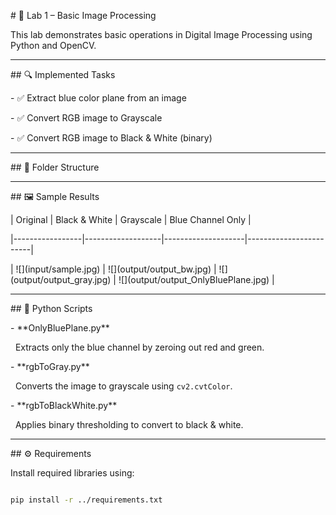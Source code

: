 \# 🧪 Lab 1 – Basic Image Processing



This lab demonstrates basic operations in Digital Image Processing using Python and OpenCV.



---



\## 🔍 Implemented Tasks



\- ✅ Extract blue color plane from an image

\- ✅ Convert RGB image to Grayscale

\- ✅ Convert RGB image to Black \& White (binary)



---



\## 📂 Folder Structure





---



\## 🖼️ Sample Results



| Original        | Black \& White     | Grayscale          | Blue Channel Only      |

|-----------------|-------------------|--------------------|------------------------|

| !\[](input/sample.jpg) | !\[](output/output\_bw.jpg) | !\[](output/output\_gray.jpg) | !\[](output/output\_OnlyBluePlane.jpg) |



---



\## 🐍 Python Scripts



\- \*\*OnlyBluePlane.py\*\*  

&nbsp; Extracts only the blue channel by zeroing out red and green.



\- \*\*rgbToGray.py\*\*  

&nbsp; Converts the image to grayscale using `cv2.cvtColor`.



\- \*\*rgbToBlackWhite.py\*\*  

&nbsp; Applies binary thresholding to convert to black \& white.



---



\## ⚙️ Requirements



Install required libraries using:



```bash

pip install -r ../requirements.txt



